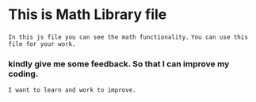 # This is Math Library file
`In this js file you can see the math functionality.`
`You can use this file for your work.`


### kindly give me some feedback. So that I can improve my coding.

`I want to learn and work to improve.`